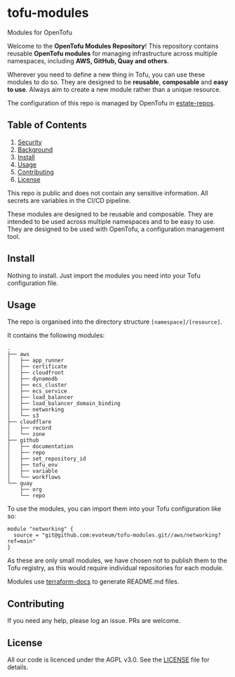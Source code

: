 
[//]: # (STANDARD README)
[//]: # (https://github.com/RichardLitt/standard-readme)
[//]: # (----------------------------------------------)
[//]: # (Uncomment optional sections as required)
[//]: # (----------------------------------------------)

[//]: # (Title)
[//]: # (Match repository name)
[//]: # (REQUIRED)

# tofu-modules


[//]: # (Banner)
[//]: # (OPTIONAL)
[//]: # (Must not have its own title)
[//]: # (Must link to local image in current repository)


[//]: # (Badges)
[//]: # (OPTIONAL)
[//]: # (Must not have its own title)


[//]: # (Short description)
[//]: # (REQUIRED)
[//]: # (An overview of the intentions of this repo)
[//]: # (Must not have its own title)
[//]: # (Must be less than 120 characters)
[//]: # (Must match GitHub's description)

Modules for OpenTofu

[//]: # (Long Description)
[//]: # (OPTIONAL)
[//]: # (Must not have its own title)
[//]: # (A detailed description of the repo)

Welcome to the **OpenTofu Modules Repository**! This repository contains reusable **OpenTofu modules** for managing infrastructure across multiple namespaces, including **AWS, GitHub, Quay and others**.

Wherever you need to define a new thing in Tofu, you can use these modules to do so. They are designed to be **reusable**, **composable** and **easy to use**. Always aim to create a new module rather than a unique resource.

[//]: # (Keep this note to help people understand how to configure this repo.)
The configuration of this repo is managed by OpenTofu in [estate-repos](https://github.com/evoteum/estate-repos).

## Table of Contents

[//]: # (REQUIRED)
[//]: # (Delete as appropriate)

1. [Security](#security)
1. [Background](#background)
1. [Install](#install)
1. [Usage](#usage)
1. [Contributing](#contributing)
1. [License](#license)

[//]: # (## Security)
[//]: # (OPTIONAL)
[//]: # (May go here if it is important to highlight security concerns.)

This repo is public and does not contain any sensitive information. All secrets are variables in the CI/CD pipeline.

[//]: # (## Background)
[//]: # (OPTIONAL)
[//]: # (Explain the motivation and abstract dependencies for this repo)

These modules are designed to be reusable and composable. They are intended to be used across multiple namespaces and to be easy to use. They are designed to be used with OpenTofu, a configuration management tool.


## Install

[//]: # (Explain how to install the thing.)
[//]: # (OPTIONAL IF documentation repo)
[//]: # (ELSE REQUIRED)

Nothing to install. Just import the modules you need into your Tofu configuration file.



## Usage
[//]: # (REQUIRED)
[//]: # (Explain what the thing does. Use screenshots and/or videos.)

The repo is organised into the directory structure `[namespace]/[resource]`.

It contains the following modules:

[//]: # (BEGIN_MODULE_TREE)
```shell
.
├── aws
│   ├── app_runner
│   ├── certificate
│   ├── cloudfront
│   ├── dynamodb
│   ├── ecs_cluster
│   ├── ecs_service
│   ├── load_balancer
│   ├── load_balancer_domain_binding
│   ├── networking
│   └── s3
├── cloudflare
│   ├── record
│   └── zone
├── github
│   ├── documentation
│   ├── repo
│   ├── set_repository_id
│   ├── tofu_env
│   ├── variable
│   └── workflows
└── quay
    ├── org
    └── repo
```
[//]: # (END_MODULE_TREE)

To use the modules, you can import them into your Tofu configuration like so:

```tofu
module "networking" {
  source = "git@github.com:evoteum/tofu-modules.git//aws/networking?ref=main"
}
```

As these are only small modules, we have chosen not to publish them to the Tofu registry, as this would require
individual repositories for each module.

Modules use [terraform-docs](https://terraform-docs.io/) to generate README.md files.


[//]: # (Extra sections)
[//]: # (OPTIONAL)
[//]: # (This should not be called "Extra Sections".)
[//]: # (This is a space for ≥0 sections to be included,)
[//]: # (each of which must have their own titles.)


[//]: # (## API)
[//]: # (OPTIONAL)
[//]: # (Describe exported functions and objects)


[//]: # (## Maintainers)
[//]: # (OPTIONAL)
[//]: # (List maintainers for this repository)
[//]: # (along with one way of contacting them - GitHub link or email.)


[//]: # (## Thanks)
[//]: # (OPTIONAL)
[//]: # (State anyone or anything that significantly)
[//]: # (helped with the development of this project)


## Contributing
[//]: # (REQUIRED)
If you need any help, please log an issue. PRs are welcome.

## License
[//]: # (REQUIRED)

All our code is licenced under the AGPL v3.0. See the [LICENSE](LICENSE) file for details.

